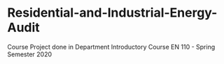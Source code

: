 # Residential-and-Industrial-Energy-Audit
Course Project done in Department Introductory Course EN 110  - Spring Semester 2020 
